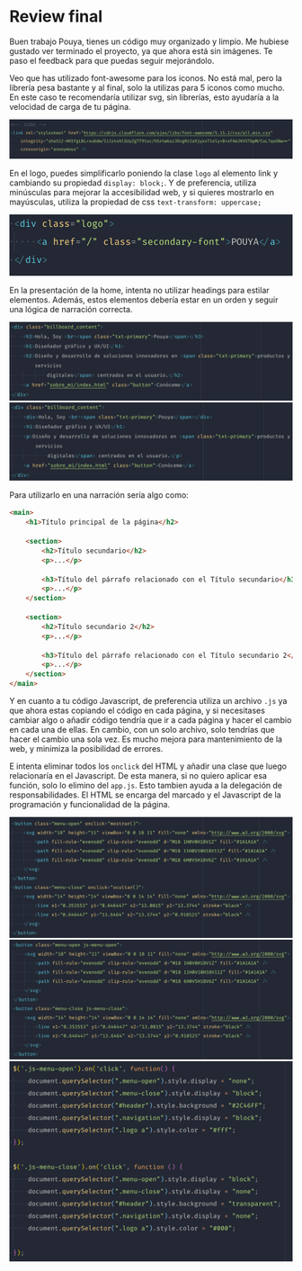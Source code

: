 # Review final

Buen trabajo Pouya, tienes un código muy organizado y limpio. Me hubiese gustado ver terminado el proyecto, ya que ahora está sin imágenes. Te paso el feedback para que puedas seguir mejorándolo.

Veo que has utilizado font-awesome para los iconos. No está mal, pero la librería pesa bastante y al final, solo la utilizas para 5 iconos como mucho. En este caso te recomendaría utilizar svg, sin librerías, esto ayudaría a la velocidad de carga de tu página.

![](img/fontawesome.png)

En el logo, puedes simplificarlo poniendo la clase `logo` al elemento link y cambiando su propiedad `display: block;`. Y de preferencia, utiliza minúsculas para mejorar la accesibilidad web, y si quieres mostrarlo en mayúsculas, utiliza la propiedad de css `text-transform: uppercase;`

![](img/uppercase.png)

En la presentación de la home, intenta no utilizar headings para estilar elementos. Además, estos elementos debería estar en un orden y seguir una lógica de narración correcta.

![](img/semantics.png)
![](img/semantics-solution.png)

Para utilizarlo en una narración sería algo como:

```html
<main>
    <h1>Título principal de la página</h2>

    <section>
        <h2>Título secundario</h2>
        <p>...</p>

        <h3>Título del párrafo relacionado con el Título secundario</h3>
        <p>...</p>
    </section>

    <section>
        <h2>Título secundario 2</h2>
        <p>...</p>

        <h3>Título del párrafo relacionado con el Título secundario 2</h3>
        <p>...</p>
    </section>
</main>
```

Y en cuanto a tu código Javascript, de preferencia utiliza un archivo `.js` ya que ahora estas copiando el código en cada página, y si necesitases cambiar algo o añadir código tendría que ir a cada página y hacer el cambio en cada una de ellas. En cambio, con un solo archivo, solo tendrías que hacer el cambio una sola vez. Es mucho mejora para mantenimiento de la web, y minimiza la posibilidad de errores.

E intenta eliminar todos los `onclick` del HTML y añadir una clase que luego relacionaría en el Javascript. De esta manera, si no quiero aplicar esa función, solo lo elimino del `app.js`. Esto tambien ayuda a la delegación de responsabilidades. El HTML se encarga del marcado y el Javascript de la programación y funcionalidad de la página.

![](img/js.png)
![](img/js-solution.png)
![](img/js-app.png)

